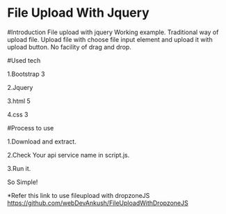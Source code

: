 # File Upload With Jquery

#Introduction
File upload with jquery Working example.  Traditional way of upload file. Upload file with choose file input element and upload it with upload button.  No facility of drag and drop.

#Used tech

1.Bootstrap 3 

2.Jquery

3.html 5

4.css 3

#Process to use

1.Download and extract.

2.Check Your api service name in script.js.

3.Run it.



So Simple!


*Refer this link to use fileupload with dropzoneJS 
https://github.com/webDevAnkush/FileUploadWithDropzoneJS



